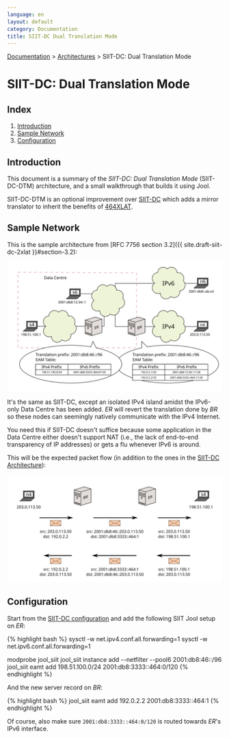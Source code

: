 ```yaml
---
language: en
layout: default
category: Documentation
title: SIIT-DC Dual Translation Mode
---
```


[Documentation](documentation.html) > [Architectures](documentation.html#architectures) > SIIT-DC: Dual Translation Mode

# SIIT-DC: Dual Translation Mode

## Index

1. [Introduction](#introduction)
2. [Sample Network](#sample-network)
3. [Configuration](#configuration)

## Introduction

This document is a summary of the _SIIT-DC: Dual Translation Mode_ (SIIT-DC-DTM) architecture, and a small walkthrough that builds it using Jool.

SIIT-DC-DTM is an optional improvement over [SIIT-DC](siit-dc.html) which adds a mirror translator to inherit the benefits of [464XLAT](464xlat.html).

## Sample Network

This is the sample architecture from [RFC 7756 section 3.2]({{ site.draft-siit-dc-2xlat }}#section-3.2):

![Fig.1 - Network Overview](../images/network/siit-dc-2xlat.svg "Fig.1 - Network Overview")

It's the same as SIIT-DC, except an isolated IPv4 island amidst the IPv6-only Data Centre has been added. _ER_ will revert the translation done by _BR_ so these nodes can seemingly natively communicate with the IPv4 Internet.

You need this if SIIT-DC doesn't suffice because some application in the Data Centre either doesn't support NAT (i.e., the lack of end-to-end transparency of IP addresses) or gets a flu whenever IPv6 is around.

This will be the expected packet flow (in addition to the ones in the [SIIT-DC Architecture](siit-dc.html)):

![Fig.2 - Packet Flow](../images/flow/siit-dc-2xlat.svg "Fig.2 - Packet Flow")

## Configuration

Start from the [SIIT-DC configuration](siit-dc.html#configuration) and add the following SIIT Jool setup on _ER_:

{% highlight bash %}
sysctl -w net.ipv4.conf.all.forwarding=1
sysctl -w net.ipv6.conf.all.forwarding=1

modprobe jool_siit
jool_siit instance add --netfilter --pool6 2001:db8:46::/96
jool_siit eamt add 198.51.100.0/24 2001:db8:3333::464:0/120
{% endhighlight %}

And the new server record on _BR_:

{% highlight bash %}
jool_siit eamt add 192.0.2.2 2001:db8:3333::464:1
{% endhighlight %}

Of course, also make sure `2001:db8:3333::464:0/120` is routed towards _ER_'s IPv6 interface.

